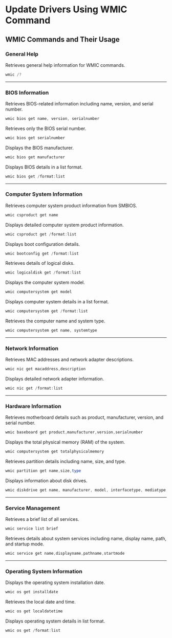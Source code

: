 # Update Drivers Using WMIC Command

## **WMIC Commands and Their Usage**

### **General Help**
Retrieves general help information for WMIC commands.
```powershell
wmic /?
```

---
### **BIOS Information**
Retrieves BIOS-related information including name, version, and serial number.
```powershell
wmic bios get name, version, serialnumber
```

Retrieves only the BIOS serial number.
```powershell
wmic bios get serialnumber
```

Displays the BIOS manufacturer.
```powershell
wmic bios get manufacturer
```

Displays BIOS details in a list format.
```powershell
wmic bios get /format:list
```

---
### **Computer System Information**
Retrieves computer system product information from SMBIOS.
```powershell
wmic csproduct get name
```

Displays detailed computer system product information.
```powershell
wmic csproduct get /format:list
```

Displays boot configuration details.
```powershell
wmic bootconfig get /format:list
```

Retrieves details of logical disks.
```powershell
wmic logicaldisk get /format:list
```

Displays the computer system model.
```powershell
wmic computersystem get model
```

Displays computer system details in a list format.
```powershell
wmic computersystem get /format:list
```

Retrieves the computer name and system type.
```powershell
wmic computersystem get name, systemtype
```

---
### **Network Information**
Retrieves MAC addresses and network adapter descriptions.
```powershell
wmic nic get macaddress,description
```

Displays detailed network adapter information.
```powershell
wmic nic get /format:list
```

---
### **Hardware Information**
Retrieves motherboard details such as product, manufacturer, version, and serial number.
```powershell
wmic baseboard get product,manufacturer,version,serialnumber
```

Displays the total physical memory (RAM) of the system.
```powershell
wmic computersystem get totalphysicalmemory
```

Retrieves partition details including name, size, and type.
```powershell
wmic partition get name,size,type
```

Displays information about disk drives.
```powershell
wmic diskdrive get name, manufacturer, model, interfacetype, mediatype, serialnumber
```

---
### **Service Management**
Retrieves a brief list of all services.
```powershell
wmic service list brief
```

Retrieves details about system services including name, display name, path, and startup mode.
```powershell
wmic service get name,displayname,pathname,startmode
```

---
### **Operating System Information**
Displays the operating system installation date.
```powershell
wmic os get installdate
```

Retrieves the local date and time.
```powershell
wmic os get localdatetime
```

Displays operating system details in list format.
```powershell
wmic os get /format:list
```

